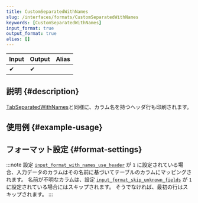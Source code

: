 ```yaml
---
title: CustomSeparatedWithNames
slug: /interfaces/formats/CustomSeparatedWithNames
keywords: [CustomSeparatedWithNames]
input_format: true
output_format: true
alias: []
---
```


| Input | Output | Alias |
|-------|--------|-------|
| ✔     | ✔      |       |

## 説明 {#description}

[TabSeparatedWithNames](../TabSeparated/TabSeparatedWithNames.md)と同様に、カラム名を持つヘッダ行も印刷されます。

## 使用例 {#example-usage}

## フォーマット設定 {#format-settings}

:::note
設定 [`input_format_with_names_use_header`](../../../operations/settings/settings-formats.md/#input_format_with_names_use_header) が `1` に設定されている場合、入力データのカラムはその名前に基づいてテーブルのカラムにマッピングされます。 
名前が不明なカラムは、設定 [`input_format_skip_unknown_fields`](../../../operations/settings/settings-formats.md/#input_format_skip_unknown_fields) が `1` に設定されている場合にはスキップされます。 
そうでなければ、最初の行はスキップされます。
:::
